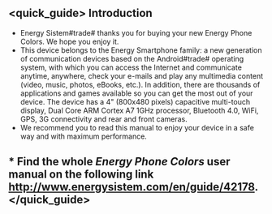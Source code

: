 ## <quick_guide> Introduction

* Energy Sistem#trade# thanks you for buying your new Energy Phone Colors. We hope you enjoy it.
* This device belongs to the Energy Smartphone family:  a new generation of communication devices based on the Android#trade# operating system, with which you can access the Internet and communicate anytime, anywhere, check your e-mails and play any multimedia content (video, music, photos, eBooks, etc.).
In addition, there are thousands of applications and games available so you can get the most out of your device. The device has a 4" (800x480 pixels) capacitive multi-touch display, Dual Core ARM Cortex A7 1GHz processor, Bluetooth 4.0, WiFi, GPS, 3G connectivity and rear and front cameras.
* We recommend you to read this manual to enjoy your device in a safe way and with maximum performance.

## <unique> * Find the whole *Energy Phone Colors* user manual on the following link   http://www.energysistem.com/en/guide/42178. </unique> </quick_guide>

